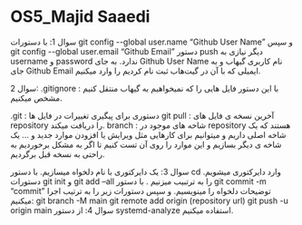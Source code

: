 # OS5_Majid Saaedi
سوال 1:
با دستورات
 git config --global user.name “Github User Name” 
و سپس
 git config --global user.email “Github Email” 
دستور push دیگر نیازی به username و password ندارد.
به جای Github User Name نام کاربری گیهاب و به جای Github Email ایمیلی که با آن در گیت‌هاب ثبت نام کردیم را وارد میکنیم.

سوال 2:
.gitignore : با این دستور فایل هایی را که نمیخواهیم به گیهاب منتقل کنیم مشخص میکنیم.

.git : دستوری برای پیگیری تغییرات در فایل ها
git pull : آخرین نسخه ی فایل های repository را دریافت میکند.
branch : شاخه های موجود در repository هستند که یک شاخه اصلی داریم و میتوانیم برای کارهایی مثل ویرایش یا افزودن موارد جدید و ... یک شاخه ی دیگر بسازیم و این موارد را روی آن تست کنیم تا اگر به مشکل برخوردیم به راحتی به نسخه قبل برگردیم.
 
سوال 3:
یک دایرکتوری با نام دلخواه میسازیم.
با دستور cd وارد دایرکتوری میشویم. دستورات git init و  git add –all را به ترتبیب میزنیم . با دستور git commit -m “commit” توضیحات دلخواه را مینویسیم. و سپس دستورات زیر را به ترتیب اجرا میکنیم:
git branch -M main
git remote add origin (repository url)
git push -u origin main
سوال 4:
از دستور systemd-analyze استفاده میکنیم.

